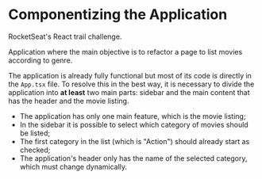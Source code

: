 # Componentizing the Application

RocketSeat's React trail challenge.

Application where the main objective is to refactor a page to list movies according to genre.

The application is already fully functional but most of its code is directly in the `App.tsx` file. To resolve this in the best way, it is necessary to divide the application into **at least** two main parts: sidebar and the main content that has the header and the movie listing.

- The application has only one main feature, which is the movie listing;
- In the sidebar it is possible to select which category of movies should be listed;
- The first category in the list (which is "Action") should already start as checked;
- The application's header only has the name of the selected category, which must change dynamically.
